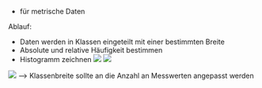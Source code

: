 - für metrische Daten 

Ablauf:
- Daten werden in Klassen eingeteilt mit einer bestimmten Breite 
- Absolute und relative Häufigkeit bestimmen
- Histogramm zeichnen
![](Pasted%20image%2020240425095418.png)
![](Pasted%20image%2020240425095428.png)

![](Pasted%20image%2020240425095445.png)
--> Klassenbreite sollte an die Anzahl an Messwerten angepasst werden 